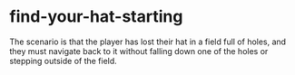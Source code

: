 # find-your-hat-starting
The scenario is that the player has lost their hat in a field full of holes, and they must navigate back to it without falling down one of the holes or stepping outside of the field.
